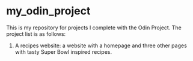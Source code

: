 # my_odin_project
This is my repository for projects I complete with the Odin Project.
The project list is as follows:

1. A recipes website: a website with a homepage and three other pages
   with tasty Super Bowl inspired recipes.
